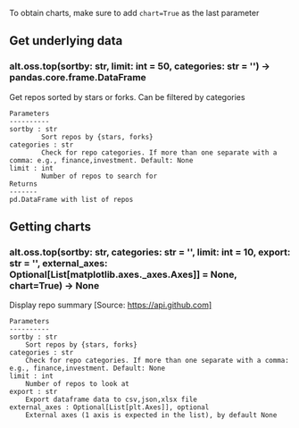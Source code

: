 To obtain charts, make sure to add `chart=True` as the last parameter

## Get underlying data 
### alt.oss.top(sortby: str, limit: int = 50, categories: str = '') -> pandas.core.frame.DataFrame

Get repos sorted by stars or forks. Can be filtered by categories

    Parameters
    ----------
    sortby : str
            Sort repos by {stars, forks}
    categories : str
            Check for repo categories. If more than one separate with a comma: e.g., finance,investment. Default: None
    limit : int
            Number of repos to search for
    Returns
    -------
    pd.DataFrame with list of repos

## Getting charts 
### alt.oss.top(sortby: str, categories: str = '', limit: int = 10, export: str = '', external_axes: Optional[List[matplotlib.axes._axes.Axes]] = None, chart=True) -> None

Display repo summary [Source: https://api.github.com]

    Parameters
    ----------
    sortby : str
        Sort repos by {stars, forks}
    categories : str
        Check for repo categories. If more than one separate with a comma: e.g., finance,investment. Default: None
    limit : int
        Number of repos to look at
    export : str
        Export dataframe data to csv,json,xlsx file
    external_axes : Optional[List[plt.Axes]], optional
        External axes (1 axis is expected in the list), by default None
